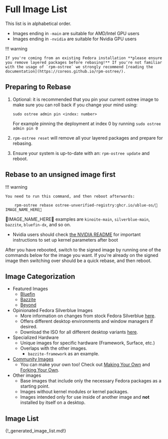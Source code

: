 # Full Image List

This list is in alphabetical order.

- Images ending in `-main` are suitable for AMD/Intel GPU users
- Images ending in `-nvidia` are suitable for Nvidia GPU users

!!! warning

    If you're coming from an existing Fedora installation **please ensure you remove layered packages before rebasing!** If you're not familiar with the usage of `rpm-ostree` we strongly recommend [reading the documentation](https://coreos.github.io/rpm-ostree/).

## Preparing to Rebase

1. Optional: it is recommended that you pin your current ostree image to make sure you can roll back if you change your mind using:
    ```
   sudo ostree admin pin <index: number>
   ```   
   For example pinning the deployment at index 0 by running `sudo ostree admin pin 0`

2. `rpm-ostree reset` will remove all your layered packages and prepare for rebasing.
3. Ensure your system is up-to-date with an: `rpm-ostree update` and reboot.

## Rebase to an unsigned image first

!!! warning

    You need to run this command, and then reboot afterwards:

        rpm-ostree rebase ostree-unverified-registry:ghcr.io/ublue-os/🚨IMAGE_NAME_HERE🚨

🚨IMAGE_NAME_HERE🚨 examples are `kinoite-main`, `silverblue-main`, `bazzite`, `bluefin-dx`, and so on.

- Nvidia users should check [the NVIDIA README](https://universal-blue.org/images/nvidia/) for important instructions to set up kernel parameters after boot

After you have rebooted, switch to the signed image by running one of the commands below for the image you want. If you're already on the signed image then switching over should be a quick rebase, and then reboot.

## Image Categorization
- Featured Images
    - [Bluefin](https://github.com/ublue-os/bluefin)
    - [Bazzite](https://github.com/ublue-os/bazzite/)
    - [Beyond](https://github.com/ublue-os/beyond)
- Opinionated Fedora Silverblue Images
    - More information on changes from stock Fedora Silverblue [here](https://universal-blue.org/images/main/). 
    - Offers different desktop environments and window managers if desired.
    - Download the ISO for all different desktop variants [here](https://github.com/ublue-os/main/releases).
- Specialized Hardware
    - Unique images for specific hardware (Framework, Surface, etc.)
    -  Overlaps with the other images.
        -  `bazzite-framework` as an example.
- [Community Images](https://github.com/ublue-os/awesome-custom-images)
    - You can make your own too!  Check out [Making Your Own](https://universal-blue.org/tinker/make-your-own/) and [Forking Your Own](https://universal-blue.org/guide/fork-your-own/).
- Other images
    - Base images that include only the necessary Fedora packages as a starting point.
    - Images without kernel modules or kernel packages.
    - Images intended only for use inside of another image and **not** installed by itself on a desktop.

## Image List

{!_generated_image_list.md!}
